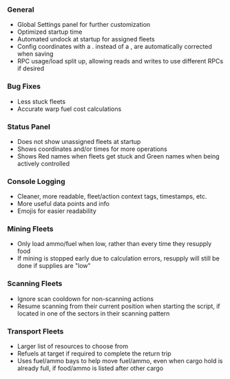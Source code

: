 ### General
* Global Settings panel for further customization
* Optimized startup time
* Automated undock at startup for assigned fleets
* Config coordinates with a . instead of a , are automatically corrected when saving
* RPC usage/load split up, allowing reads and writes to use different RPCs if desired

### Bug Fixes
* Less stuck fleets
* Accurate warp fuel cost calculations

### Status Panel
* Does not show unassigned fleets at startup
* Shows coordinates and/or times for more operations
* Shows Red names when fleets get stuck and Green names when being actively controlled

### Console Logging
* Cleaner, more readable, fleet/action context tags, timestamps, etc.
* More useful data points and info
* Emojis for easier readability

### Mining Fleets
* Only load ammo/fuel when low, rather than every time they resupply food
* If mining is stopped early due to calculation errors, resupply will still be done if supplies are "low"

### Scanning Fleets
* Ignore scan cooldown for non-scanning actions
* Resume scanning from their current position when starting the script, if located in one of the sectors in their scanning pattern

### Transport Fleets
* Larger list of resources to choose from
* Refuels at target if required to complete the return trip
* Uses fuel/ammo bays to help move fuel/ammo, even when cargo hold is already full, if food/ammo is listed after other cargo
